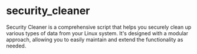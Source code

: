 # security_cleaner
Security Cleaner is a comprehensive script that helps you securely clean up various types of data from your Linux system. It's designed with a modular approach, allowing you to easily maintain and extend the functionality as needed. 
